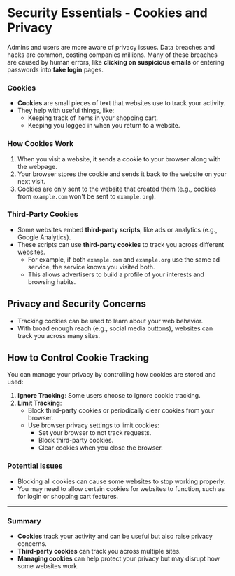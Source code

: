 # Security Essentials - Cookies and Privacy

Admins and users are more aware of privacy issues. Data breaches and hacks are common, costing companies millions. Many of these breaches are caused by human errors, like **clicking on suspicious emails** or entering passwords into **fake login** pages.

### Cookies
- **Cookies** are small pieces of text that websites use to track your activity.
- They help with useful things, like:
  - Keeping track of items in your shopping cart.
  - Keeping you logged in when you return to a website.
  
### How Cookies Work
1. When you visit a website, it sends a cookie to your browser along with the webpage.
2. Your browser stores the cookie and sends it back to the website on your next visit.
3. Cookies are only sent to the website that created them (e.g., cookies from `example.com` won't be sent to `example.org`).

### Third-Party Cookies
- Some websites embed **third-party scripts**, like ads or analytics (e.g., Google Analytics).
- These scripts can use **third-party cookies** to track you across different websites.
  - For example, if both `example.com` and `example.org` use the same ad service, the service knows you visited both.
  - This allows advertisers to build a profile of your interests and browsing habits.

## Privacy and Security Concerns
- Tracking cookies can be used to learn about your web behavior.
- With broad enough reach (e.g., social media buttons), websites can track you across many sites.

## How to Control Cookie Tracking
You can manage your privacy by controlling how cookies are stored and used:

1. **Ignore Tracking**: Some users choose to ignore cookie tracking.
2. **Limit Tracking**:
   - Block third-party cookies or periodically clear cookies from your browser.
   - Use browser privacy settings to limit cookies:
     - Set your browser to not track requests.
     - Block third-party cookies.
     - Clear cookies when you close the browser.

### Potential Issues
- Blocking all cookies can cause some websites to stop working properly.
- You may need to allow certain cookies for websites to function, such as for login or shopping cart features.

---

### Summary
- **Cookies** track your activity and can be useful but also raise privacy concerns.
- **Third-party cookies** can track you across multiple sites.
- **Managing cookies** can help protect your privacy but may disrupt how some websites work.

